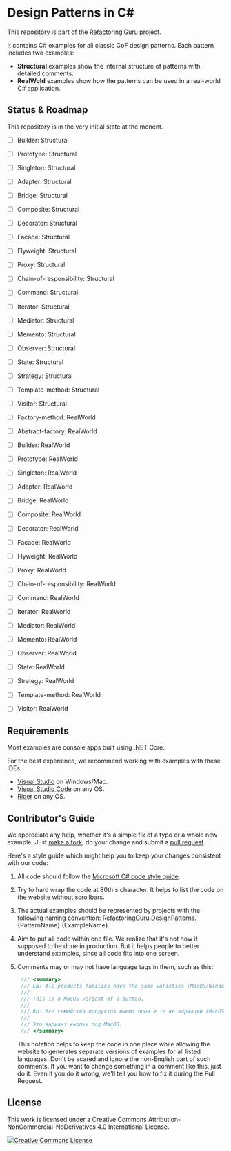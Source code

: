 # Design Patterns in C#

This repository is part of the [Refactoring.Guru](https://refactoring.guru/design-patterns) project.

It contains C# examples for all classic GoF design patterns. Each pattern includes two examples:

- **Structural** examples show the internal structure of patterns with detailed comments.
- **RealWold** examples show how the patterns can be used in a real-world C# application.

## Status & Roadmap

This repository is in the very initial state at the monent.

- [ ] Builder: Structural
- [ ] Prototype: Structural
- [ ] Singleton: Structural
- [ ] Adapter: Structural
- [ ] Bridge: Structural
- [ ] Composite: Structural
- [ ] Decorator: Structural
- [ ] Facade: Structural
- [ ] Flyweight: Structural
- [ ] Proxy: Structural
- [ ] Chain-of-responsibility: Structural
- [ ] Command: Structural
- [ ] Iterator: Structural
- [ ] Mediator: Structural
- [ ] Memento: Structural
- [ ] Observer: Structural
- [ ] State: Structural
- [ ] Strategy: Structural
- [ ] Template-method: Structural
- [ ] Visitor: Structural

- [ ] Factory-method: RealWorld
- [ ] Abstract-factory: RealWorld
- [ ] Builder: RealWorld
- [ ] Prototype: RealWorld
- [ ] Singleton: RealWorld
- [ ] Adapter: RealWorld
- [ ] Bridge: RealWorld
- [ ] Composite: RealWorld
- [ ] Decorator: RealWorld
- [ ] Facade: RealWorld
- [ ] Flyweight: RealWorld
- [ ] Proxy: RealWorld
- [ ] Chain-of-responsibility: RealWorld
- [ ] Command: RealWorld
- [ ] Iterator: RealWorld
- [ ] Mediator: RealWorld
- [ ] Memento: RealWorld
- [ ] Observer: RealWorld
- [ ] State: RealWorld
- [ ] Strategy: RealWorld
- [ ] Template-method: RealWorld
- [ ] Visitor: RealWorld


## Requirements

Most examples are console apps built using .NET Core.

For the best experience, we recommend working with examples with these IDEs:

- [Visual Studio](https://www.visualstudio.com/downloads/) on Windows/Mac.
- [Visual Studio Code](https://code.visualstudio.com/) on any OS.
- [Rider](https://www.jetbrains.com/rider/) on any OS.


## Contributor's Guide

We appreciate any help, whether it's a simple fix of a typo or a whole new example. Just [make a fork](https://help.github.com/articles/fork-a-repo/), do your change and submit a [pull request](https://help.github.com/articles/creating-a-pull-request-from-a-fork/).

Here's a style guide which might help you to keep your changes consistent with our code:

1. All code should follow the [Microsoft C# code style guide](https://docs.microsoft.com/en-us/dotnet/csharp/programming-guide/inside-a-program/coding-conventions).

2. Try to hard wrap the code at 80th's character. It helps to list the code on the website without scrollbars.

3. The actual examples should be represented by projects with the following naming convention: RefactoringGuru.DesignPatterns.{PatternName}.{ExampleName}.

4. Aim to put all code within one file. We realize that it's not how it supposed to be done in production. But it helps people to better understand examples, since all code fits into one screen.

5. Comments may or may not have language tags in them, such as this:

    ```csharp
     /// <summary>
     /// EN: All products families have the same varieties (MacOS/Windows).
     ///
     /// This is a MacOS variant of a button.
     ///
     /// RU: Все семейства продуктов имеют одни и те же вариации (MacOS/Windows).
     ///
     /// Это вариант кнопки под MacOS.
     /// </summary>
    ```

    This notation helps to keep the code in one place while allowing the website to generates separate versions of examples for all listed languages. Don't be scared and ignore the non-English part of such comments. If you want to change something in a comment like this, just do it. Even if you do it wrong, we'll tell you how to fix it during the Pull Request.

## License

This work is licensed under a Creative Commons Attribution-NonCommercial-NoDerivatives 4.0 International License.

<a rel="license" href="http://creativecommons.org/licenses/by-nc-nd/4.0/"><img alt="Creative Commons License" style="border-width:0" src="https://i.creativecommons.org/l/by-nc-nd/4.0/80x15.png" /></a>